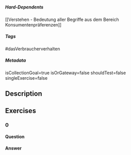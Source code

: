 ##### Hard-Dependents

[[Verstehen - Bedeutung aller Begriffe aus dem Bereich Konsumentenpräferenzen]]

##### Tags

#dasVerbraucherverhalten

##### Metadata

isCollectionGoal=true
isOrGateway=false
shouldTest=false
singleExercise=false

## Description

## Exercises

### 0

#### Question

#### Answer
